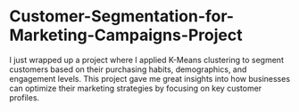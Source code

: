 # Customer-Segmentation-for-Marketing-Campaigns-Project

I just wrapped up a project where I applied K-Means clustering to segment customers based on their purchasing habits, demographics, and engagement levels. This project gave me great insights into how businesses can optimize their marketing strategies by focusing on key customer profiles.
